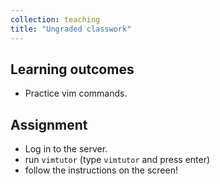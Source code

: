 ```yaml
---
collection: teaching
title: "Ungraded classwork"
---
```


## Learning outcomes
* Practice vim commands.

## Assignment

* Log in to the server.
* run `vimtutor` (type `vimtutor` and press enter)
* follow the instructions on the screen!
